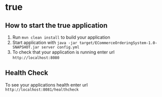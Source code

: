 # true

How to start the true application
---

1. Run `mvn clean install` to build your application
1. Start application with `java -jar target/ECommerceOrderingSystem-1.0-SNAPSHOT.jar server config.yml`
1. To check that your application is running enter url `http://localhost:8080`

Health Check
---

To see your applications health enter url `http://localhost:8081/healthcheck`
